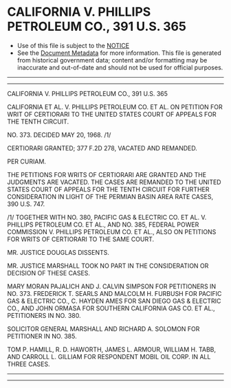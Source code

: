 ---
---

# CALIFORNIA V. PHILLIPS PETROLEUM CO., 391 U.S. 365

* Use of this file is subject to the [NOTICE](https://github.com/publicdocs/notice/blob/master/NOTICE)
* See the [Document Metadata](../../../) for more information.
  This file is generated from historical government data; content and/or formatting may be inaccurate and out-of-date and should not be used for official purposes.

----------
----------

CALIFORNIA V. PHILLIPS PETROLEUM CO., 391 U.S. 365

CALIFORNIA ET AL. V. PHILLIPS PETROLEUM CO. ET AL. ON PETITION FOR WRIT OF CERTIORARI TO THE UNITED STATES COURT OF APPEALS FOR THE TENTH CIRCUIT.

NO. 373.  DECIDED MAY 20, 1968.  /1/

CERTIORARI GRANTED; 377 F.2D 278, VACATED AND REMANDED.

PER CURIAM.

THE PETITIONS FOR WRITS OF CERTIORARI ARE GRANTED AND THE JUDGMENTS ARE VACATED.  THE CASES ARE REMANDED TO THE UNITED STATES COURT OF APPEALS FOR THE TENTH CIRCUIT FOR FURTHER CONSIDERATION IN LIGHT OF THE PERMIAN BASIN AREA RATE CASES, 390 U.S. 747.

/1/  TOGETHER WITH NO. 380, PACIFIC GAS & ELECTRIC CO. ET AL. V. PHILLIPS PETROLEUM CO. ET AL., AND NO. 385, FEDERAL POWER COMMISSION V. PHILLIPS PETROLEUM CO. ET AL., ALSO ON PETITIONS FOR WRITS OF CERTIORARI TO THE SAME COURT.

MR. JUSTICE DOUGLAS DISSENTS.

MR. JUSTICE MARSHALL TOOK NO PART IN THE CONSIDERATION OR DECISION OF THESE CASES.

MARY MORAN PAJALICH AND J. CALVIN SIMPSON FOR PETITIONERS IN NO. 373.  FREDERICK T. SEARLS AND MALCOLM H. FURBUSH FOR PACIFIC GAS & ELECTRIC CO., C. HAYDEN AMES FOR SAN DIEGO GAS & ELECTRIC CO., AND JOHN ORMASA FOR SOUTHERN CALIFORNIA GAS CO. ET AL., PETITIONERS IN NO. 380.

SOLICITOR GENERAL MARSHALL AND RICHARD A. SOLOMON FOR PETITIONER IN NO. 385.

TOM P. HAMILL, R. D. HAWORTH, JAMES L. ARMOUR, WILLIAM H. TABB, AND CARROLL L. GILLIAM FOR RESPONDENT MOBIL OIL CORP. IN ALL THREE CASES.


----------
----------

